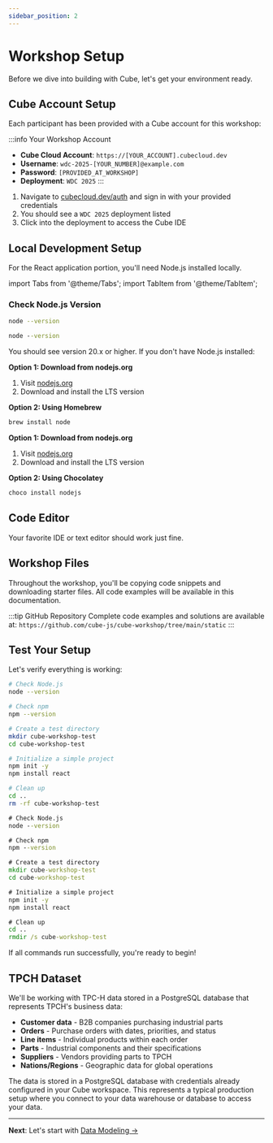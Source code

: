 ```yaml
---
sidebar_position: 2
---
```


# Workshop Setup

Before we dive into building with Cube, let's get your environment ready.

## Cube Account Setup

Each participant has been provided with a Cube account for this workshop:

:::info Your Workshop Account
- **Cube Cloud Account**: `https://[YOUR_ACCOUNT].cubecloud.dev`
- **Username**: `wdc-2025-[YOUR_NUMBER]@example.com`
- **Password**: `[PROVIDED_AT_WORKSHOP]`
- **Deployment**: `WDC 2025`
:::

1. Navigate to [cubecloud.dev/auth](https://cubecloud.dev/auth) and sign in with your provided credentials
2. You should see a `WDC 2025` deployment listed
3. Click into the deployment to access the Cube IDE

## Local Development Setup

For the React application portion, you'll need Node.js installed locally.

import Tabs from '@theme/Tabs';
import TabItem from '@theme/TabItem';

### Check Node.js Version

<Tabs groupId="operating-systems">
<TabItem value="mac" label="macOS">

```bash
node --version
```

</TabItem>
<TabItem value="windows" label="Windows">

```cmd
node --version
```

</TabItem>
</Tabs>

You should see version 20.x or higher. If you don't have Node.js installed:

<Tabs groupId="operating-systems">
<TabItem value="mac" label="macOS">

**Option 1: Download from nodejs.org**
1. Visit [nodejs.org](https://nodejs.org)
2. Download and install the LTS version

**Option 2: Using Homebrew**
```bash
brew install node
```

</TabItem>
<TabItem value="windows" label="Windows">

**Option 1: Download from nodejs.org**
1. Visit [nodejs.org](https://nodejs.org)  
2. Download and install the LTS version

**Option 2: Using Chocolatey**
```cmd
choco install nodejs
```

</TabItem>
</Tabs>

## Code Editor

Your favorite IDE or text editor should work just fine.  

## Workshop Files

Throughout the workshop, you'll be copying code snippets and downloading starter files. All code examples will be available in this documentation.

:::tip GitHub Repository
Complete code examples and solutions are available at:
`https://github.com/cube-js/cube-workshop/tree/main/static`
:::

## Test Your Setup

Let's verify everything is working:

<Tabs groupId="operating-systems">
<TabItem value="mac" label="macOS">

```bash
# Check Node.js
node --version

# Check npm
npm --version

# Create a test directory
mkdir cube-workshop-test
cd cube-workshop-test

# Initialize a simple project
npm init -y
npm install react

# Clean up
cd ..
rm -rf cube-workshop-test
```

</TabItem>
<TabItem value="windows" label="Windows">

```cmd
# Check Node.js
node --version

# Check npm  
npm --version

# Create a test directory
mkdir cube-workshop-test
cd cube-workshop-test

# Initialize a simple project
npm init -y
npm install react

# Clean up
cd ..
rmdir /s cube-workshop-test
```

</TabItem>
</Tabs>

If all commands run successfully, you're ready to begin! 

## TPCH Dataset

We'll be working with TPC-H data stored in a PostgreSQL database that represents TPCH's business data:

- **Customer data** - B2B companies purchasing industrial parts
- **Orders** - Purchase orders with dates, priorities, and status
- **Line items** - Individual products within each order
- **Parts** - Industrial components and their specifications
- **Suppliers** - Vendors providing parts to TPCH
- **Nations/Regions** - Geographic data for global operations

The data is stored in a PostgreSQL database with credentials already configured in your Cube workspace. This represents a typical production setup where you connect to your data warehouse or database to access your data.

---

**Next**: Let's start with [Data Modeling →](./data-modeling/)